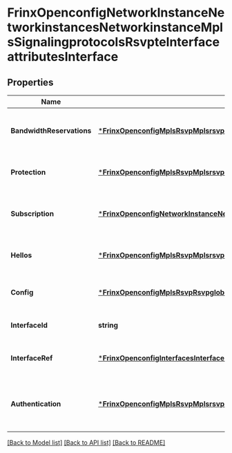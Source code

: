 # FrinxOpenconfigNetworkInstanceNetworkinstancesNetworkinstanceMplsSignalingprotocolsRsvpteInterfaceattributesInterface

## Properties
Name | Type | Description | Notes
------------ | ------------- | ------------- | -------------
**BandwidthReservations** | [***FrinxOpenconfigMplsRsvpMplsrsvpinterfacereservationsBandwidthReservations**](frinx.openconfig.mpls.rsvp.mplsrsvpinterfacereservations.BandwidthReservations.md) | Optional[Enclosing container for bandwidth reservation] REF:Optional.empty | [optional] [default to null]
**Protection** | [***FrinxOpenconfigMplsRsvpMplsrsvplinkprotectionProtection**](frinx.openconfig.mpls.rsvp.mplsrsvplinkprotection.Protection.md) | Optional[link-protection (NHOP) related configuration] REF:Optional.empty | [optional] [default to null]
**Subscription** | [***FrinxOpenconfigNetworkInstanceNetworkinstancesNetworkinstanceMplsSignalingprotocolsRsvpteInterfaceattributesInterfaceSubscription**](frinx.openconfig.network.instance.networkinstances.networkinstance.mpls.signalingprotocols.rsvpte.interfaceattributes.interface.Subscription.md) | Optional[Bandwidth percentage reservable by RSVP on an interface] REF:Optional.empty | [optional] [default to null]
**Hellos** | [***FrinxOpenconfigMplsRsvpMplsrsvphellosHellos**](frinx.openconfig.mpls.rsvp.mplsrsvphellos.Hellos.md) | Optional[Top level container for RSVP hello parameters] REF:Optional.empty | [optional] [default to null]
**Config** | [***FrinxOpenconfigMplsRsvpRsvpglobalRsvpteInterfaceattributesInterfaceConfig**](frinx.openconfig.mpls.rsvp.rsvpglobal.rsvpte.interfaceattributes.interface.Config.md) | Optional[Configuration of per-interface RSVP parameters] REF:Optional.empty | [optional] [default to null]
**InterfaceId** | **string** | Optional[reference to the interface-id data] REF:Optional.empty | [optional] [default to null]
**InterfaceRef** | [***FrinxOpenconfigInterfacesInterfacerefInterfaceRef**](frinx.openconfig.interfaces.interfaceref.InterfaceRef.md) | Optional[Reference to an interface or subinterface] REF:Optional.empty | [optional] [default to null]
**Authentication** | [***FrinxOpenconfigMplsRsvpMplsrsvpauthenticationAuthentication**](frinx.openconfig.mpls.rsvp.mplsrsvpauthentication.Authentication.md) | Optional[Configuration and state parameters relating to RSVP authentication as per RFC2747] REF:Optional.empty | [optional] [default to null]

[[Back to Model list]](../README.md#documentation-for-models) [[Back to API list]](../README.md#documentation-for-api-endpoints) [[Back to README]](../README.md)


